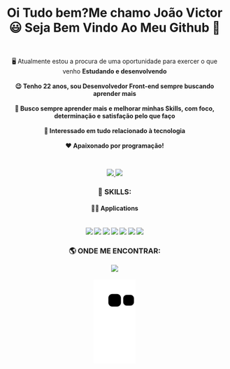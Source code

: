 <div>
  <h1 align="center">Oi Tudo bem?Me chamo João Victor 😃 Seja Bem Vindo Ao Meu Github 👋</h1>
  <div align="center">
 
  <br>
  <div>
    <!---->
     <p>
        🖥️ Atualmente estou a procura de uma oportunidade para exercer o que venho <b>Estudando e desenvolvendo<b> <br> <br> 
        😉 Tenho 22 anos, sou Desenvolvedor Front-end sempre buscando aprender mais<br><br>
        🔭 Busco sempre aprender mais e melhorar minhas Skills, com foco, determinação e satisfação pelo que faço<br><br>
        🤔 Interessado em tudo relacionado à tecnologia</b><br><br>
        ❤️ <b>Apaixonado por programação!</b><br>
      </p>
    <!---->
 
  </a><br>
 
</div>


<!-- <h1 align="center"> 
  Trybe
</h1>

<p align="center"><i>"A Trybe é uma escola do futuro para qualquer pessoa que deseja construir uma carreira de sucesso em tecnologia. Como estudante a pessoa ainda tem a opção de pagar os estudos apenas quando estiver formada e com um bom trabalho."</i></p> -->

<div align="center">
  <a href="https://github.com/joao-leal12">
    <img height="150em" src="https://github-readme-stats.vercel.app/api?username=joao-leal12&count_private=true&include_all_commits=true&show_icons=true&theme=dark&hide_border=false&show_owner=true"/>
    <img height="150em" src="https://github-readme-stats.vercel.app/api/top-langs/?username=joao-leal12&theme=dark&hide_border=false&&layout=compact"/>
  </a>
</div>
 <h3>🚀 SKILLS:</h3>
  <h4>👨‍💻 Applications</h4>
<div align="center" valign="top"><br>
 
  <img src="https://img.shields.io/badge/Bootstrap-563D7C?style=for-the-badge&logo=bootstrap&logoColor=white">
  <img src="https://img.shields.io/badge/CSS-239120?&style=for-the-badge&logo=css3&logoColor=white"> 
  <img src="https://img.shields.io/badge/HTML5-E34F26?style=for-the-badge&logo=html5&logoColor=white">
  <img src="https://img.shields.io/badge/JavaScript-323330?style=for-the-badge&logo=javascript&logoColor=F7DF1E">
  <img src="https://img.shields.io/badge/MySQL-005C84?style=for-the-badge&logo=mysql&logoColor=whitee">
  <img src="https://img.shields.io/badge/React-20232A?style=for-the-badge&logo=react&logoColor=61DAFB">
  <img src="https://img.shields.io/badge/Sass-CC6699?style=for-the-badge&logo=sass&logoColor=white">
 
 


 
 
  
<!--   <img align="center" alt="github" height="30" width="40" src="https://raw.githubusercontent.com/devicons/devicon/master/icons/github/github-original.svg"> -->
 

<div align="center">
   <h3>🌎 ONDE ME ENCONTRAR:</h3>
  <a href="https://www.linkedin.com/in/joão-victor-ba2b32225
" target="_blank"><img src="https://img.shields.io/badge/-LinkedIn-%230077B5?style=for-the-badge&logo=linkedin&logoColor=white" target="_blank"></a> 
  <a href="mailto:joaovictorleal080415@gmail.com><img src="https://img.shields.io/badge/-Gmail-%23333?style=for-the-badge&logo=gmail&logoColor=white" target="_blank"></a>
</div>

<div align="center">
  
  ![Snake animation](https://github.com/joao-leal12/joao-leal12/blob/output/github-contribution-grid-snake.svg)
  
</div>


  
</div>
